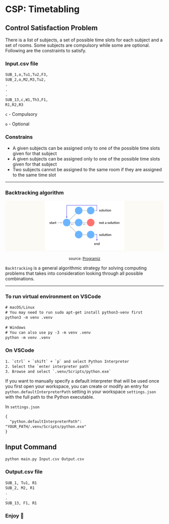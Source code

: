# CSP: Timetabling

## Control Satisfaction Problem

There is a list of subjects, a set of possible
time slots for each subject and a set of rooms. Some subjects are compulsory while some are optional. Following are the constraints to satisfy.

### Input.csv file
```
SUB_1,o,Tu1,Tu2,F3,
SUB_2,o,M2,M3,Tu2,
.
.
.
SUB_13,c,W1,Th3,F1,
R1,R2,R3
```
`c` - Compulsory

`o` - Optional

### Constrains
- A given subjects can be assigned only to one of the possible time slots given for that 
subject
- A given subjects can be assigned only to one of the possible time slots given for that 
subject
- Two subjects cannot be assigned to the same room if they are assigned to the same time 
slot

***

### Backtracking algorithm

<p align="center" style="background:#FBFAF5">
<img src="img/ba-state-space-tree.webp" width="50%">
</p>
<p align="center">
<small>source: <a href="https://www.programiz.com/dsa/backtracking-algorithm">Programiz</a></small>
</p>

`Backtracking` is a general 
algorithmic strategy for solving computing problems that takes into consideration looking 
through all possible combinations.

***

### To run virtual environment on VSCode


```
# macOS/Linux
# You may need to run sudo apt-get install python3-venv first
python3 -m venv .venv

# Windows
# You can also use py -3 -m venv .venv
python -m venv .venv
```

### On VSCode

```
1. `ctrl` + `shift` + `p` and select Python Interpreter
2. Select the `enter interpreter path`
3. Browse and select `.venv/Scripts/python.exe`
```
If you want to manually specify a default interpreter that will be used once you first open your workspace, you can create or modify an entry for `python.defaultInterpreterPath` setting in your workspace `settings.json` with the full path to the Python executable. 

In `settings.json`

```
{
  "python.defaultInterpreterPath": "YOUR_PATH/.venv/Scripts/python.exe"
}

```


## Input Command

```
python main.py Input.csv Output.csv
```

### Output.csv file

```
SUB_1, Tu1, R1
SUB_2, M2, R1
.
.
SUB_13, F1, R1
```


### Enjoy 🥳

